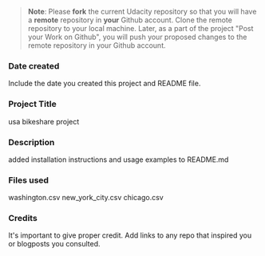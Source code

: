 >**Note**: Please **fork** the current Udacity repository so that you will have a **remote** repository in **your** Github account. Clone the remote repository to your local machine. Later, as a part of the project "Post your Work on Github", you will push your proposed changes to the remote repository in your Github account.

### Date created
Include the date you created this project and README file.

### Project Title
usa bikeshare project

### Description
 added installation instructions and usage examples to README.md

### Files used
washington.csv
new_york_city.csv
chicago.csv


### Credits
It's important to give proper credit. Add links to any repo that inspired you or blogposts you consulted.

